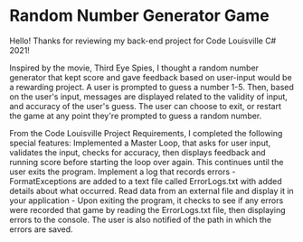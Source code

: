 # Random Number Generator Game

Hello! Thanks for reviewing my back-end project for Code Louisville C# 2021!

Inspired by the movie, Third Eye Spies, I thought a random number generator that kept score and gave feedback based on user-input would be a rewarding project. A user is prompted to guess a number 1-5. Then, based on the user's input, messages are displayed related to the validity of input, and accuracy of the user's guess.
The user can choose to exit, or restart the game at any point they're prompted to guess a random number.

From the Code Louisville Project Requirements, I completed the following special features:
Implemented a Master Loop, that asks for user input, validates the input, checks for accuracy, then displays feedback and running score before starting the loop over again. This continues until the user exits the program.
Implement a log that records errors - FormatExceptions are added to a text file called ErrorLogs.txt with added details about what occurred.
Read data from an external file and display it in your application - Upon exiting the program, it checks to see if any errors were recorded that game by reading the ErrorLogs.txt file, then displaying errors to the console. The user is also notified of the path in which the errors are saved.
